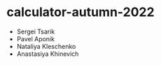 # calculator-autumn-2022

* Sergei Tsarik
* Pavel Aponik 
* Nataliya Kleschenko
* Anastasiya Khinevich